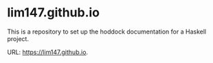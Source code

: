 # lim147.github.io
This is a repository to set up the hoddock documentation for a Haskell project.

URL: https://lim147.github.io.

